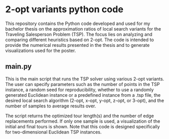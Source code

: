 # 2-opt variants python code
This repository contains the Python code developed and used for my bachelor thesis on the approximation ratios of local search variants for the Traveling Salesperson Problem (TSP). The focus lies on analyzing and comparing different heuristics based on 2-opt. The code is intended to provide the numerical results presented in the thesis and to generate visualizations used for the poster.

## main.py
This is the main script that runs the TSP solver using various 2-opt variants. The user can specify parameters such as the number of points in the TSP instance, a random seed for reproducibility, whether to use a randomly generated Euclidean instance or a predefined instance from a .tsp file, the desired local search algorithm (2-opt, x-opt, y-opt, z-opt, or 3-opt), and the number of samples to average results over.

The script returns the optimized tour length(s) and the number of edge replacements performed. If only one sample is used, a visualization of the initial and final tours is shown. Note that this code is designed specifically for two-dimensional Euclidean TSP instances.
